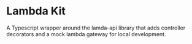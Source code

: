 # Lambda Kit

A Typescript wrapper around the lamda-api library that adds controller decorators and a mock lambda gateway for local development.


